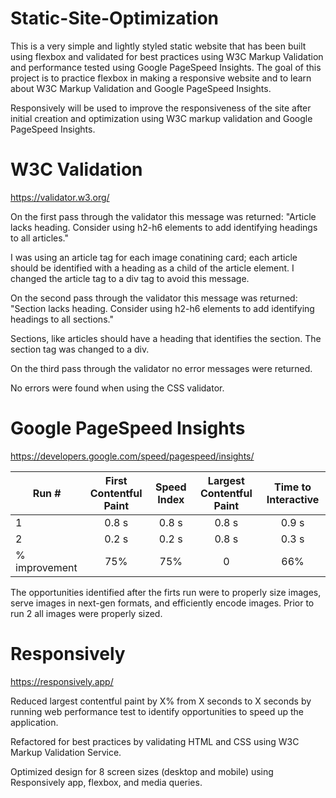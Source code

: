 # Static-Site-Optimization
This is a very simple and lightly styled static website that has been built using flexbox and validated for best practices using W3C Markup Validation and performance tested using Google PageSpeed Insights.  The goal of this project is to practice flexbox in making a responsive website and to learn about W3C Markup Validation and Google PageSpeed Insights.

Responsively will be used to improve the responsiveness of the site after initial creation and optimization using W3C markup validation and Google PageSpeed Insights.

# W3C Validation
https://validator.w3.org/

On the first pass through the validator this message was returned:
"Article lacks heading. Consider using h2-h6 elements to add identifying headings to all articles."

I was using an article tag for each image conatining card; each article should be identified with a heading as a child of the article element.  I changed the article tag to a div tag to avoid this message.

On the second pass through the validator this message was returned:
"Section lacks heading. Consider using h2-h6 elements to add identifying headings to all sections."

Sections, like articles should have a heading that identifies the section.  The section tag was changed to a div.

On the third pass through the validator no error messages were returned.

No errors were found when using the CSS validator.

# Google PageSpeed Insights
https://developers.google.com/speed/pagespeed/insights/

Run # |First Contentful Paint | Speed Index | Largest Contentful Paint | Time to Interactive
--- | :---: | :---: | :---: | :---:
1 | 0.8 s | 0.8 s | 0.8 s | 0.9 s
2 | 0.2 s | 0.2 s | 0.8 s | 0.3 s
% improvement | 75% | 75% | 0 | 66%

The opportunities identified after the firts run were to properly size images, serve images in next-gen formats, and efficiently encode images.  Prior to run 2 all images were properly sized.


# Responsively
https://responsively.app/


Reduced largest contentful paint by X% from X seconds to X seconds by running web performance test to identify opportunities to speed up the application.

Refactored for best practices by validating HTML and CSS using W3C Markup Validation Service.

Optimized design for 8 screen sizes (desktop and mobile) using Responsively app, flexbox, and media queries.